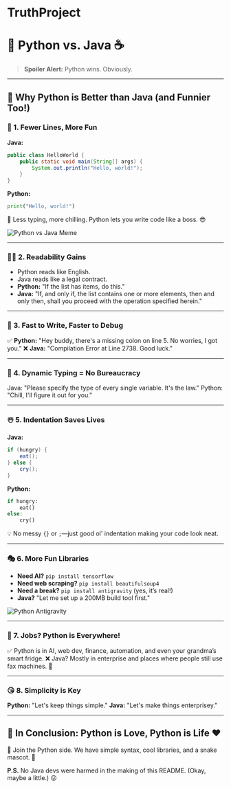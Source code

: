 # TruthProject
   # 🐍 Python vs. Java ☕

> **Spoiler Alert:** Python wins. Obviously.

---

## 📌 Why Python is Better than Java (and Funnier Too!)

### 📝 1. Fewer Lines, More Fun
**Java:**
```java
public class HelloWorld {
    public static void main(String[] args) {
        System.out.println("Hello, world!");
    }
}
```
**Python:**
```python
print("Hello, world!")
```
🚀 Less typing, more chilling. Python lets you write code like a boss. 😎

![Python vs Java Meme](https://media.giphy.com/media/3oriO0OEd9QIDdllqo/giphy.gif)

---

### 🏋️‍♂️ 2. Readability Gains
- Python reads like English. 
- Java reads like a legal contract.
- **Python:** "If the list has items, do this."
- **Java:** "If, and only if, the list contains one or more elements, then and only then, shall you proceed with the operation specified herein."

---

### 🚀 3. Fast to Write, Faster to Debug
✅ **Python:** "Hey buddy, there's a missing colon on line 5. No worries, I got you."
❌ **Java:** "Compilation Error at Line 2738. Good luck."

---

### 🧠 4. Dynamic Typing = No Bureaucracy
Java: "Please specify the type of every single variable. It's the law."
Python: "Chill, I'll figure it out for you."

---

### ☃️ 5. Indentation Saves Lives
**Java:**
```java
if (hungry) {
    eat();
} else {
    cry();
}
```
**Python:**
```python
if hungry:
    eat()
else:
    cry()
```
💡 No messy `{}` or `;`—just good ol' indentation making your code look neat.

---

### 🎭 6. More Fun Libraries
- **Need AI?** `pip install tensorflow`
- **Need web scraping?** `pip install beautifulsoup4`
- **Need a break?** `pip install antigravity` (yes, it’s real!)
- **Java?** "Let me set up a 200MB build tool first."

![Python Antigravity](https://imgs.xkcd.com/comics/python.png)

---

### 🚀 7. Jobs? Python is Everywhere!
✅ Python is in AI, web dev, finance, automation, and even your grandma’s smart fridge.
❌ Java? Mostly in enterprise and places where people still use fax machines. 📠

---

### 😘 8. Simplicity is Key
**Python:** "Let's keep things simple."
**Java:** "Let's make things enterprisey."

---

## 🎉 In Conclusion: Python is Love, Python is Life ❤️

🚀 Join the Python side. We have simple syntax, cool libraries, and a snake mascot. 🐍 

**P.S.** No Java devs were harmed in the making of this README. (Okay, maybe a little.) 😜
